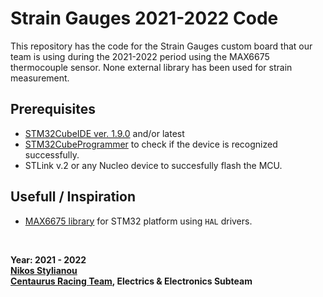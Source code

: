 # Strain Gauges 2021-2022 Code
This repository has the code for the Strain Gauges custom board that our team is using during the 2021-2022 period using the MAX6675 thermocouple sensor. None external library has been used for strain measurement.

## Prerequisites
* [STM32CubeIDE ver. 1.9.0](https://www.st.com/en/development-tools/stm32cubeide.html) and/or latest
* [STM32CubeProgrammer](https://www.st.com/en/development-tools/stm32cubeprog.html) to check if the device is recognized successfully.
* STLink v.2 or any Nucleo device to succesfully flash the MCU.

## Usefull / Inspiration
* [MAX6675 library](https://github.com/Bardia-Afshar/MAX31855-MAX6675-STM32) for STM32 platform using ``HAL`` drivers.

<br>

**Year: 2021 - 2022<br>[Nikos Stylianou](https://github.com/nikosstyl)<br>[Centaurus Racing Team](https://centaurusracing.gr), Electrics & Electronics Subteam**
